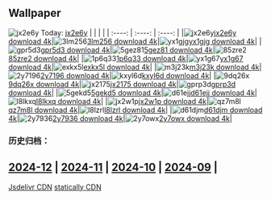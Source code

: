 ## Wallpaper
![jx2e6y](https://w.wallhaven.cc/full/jx/wallhaven-jx2e6y.jpg) Today: [jx2e6y](https://th.wallhaven.cc/small/jx/jx2e6y.jpg)
|      |      |      |
| :----: | :----: | :----: |
|![jx2e6y](https://th.wallhaven.cc/small/jx/jx2e6y.jpg)[jx2e6y download 4k](https://wallhaven.cc/w/jx2e6y)|![3lm256](https://th.wallhaven.cc/small/3l/3lm256.jpg)[3lm256 download 4k](https://wallhaven.cc/w/3lm256)|![yx1gjg](https://th.wallhaven.cc/small/yx/yx1gjg.jpg)[yx1gjg download 4k](https://wallhaven.cc/w/yx1gjg)|
|![gpr5d3](https://th.wallhaven.cc/small/gp/gpr5d3.jpg)[gpr5d3 download 4k](https://wallhaven.cc/w/gpr5d3)|![5gez81](https://th.wallhaven.cc/small/5g/5gez81.jpg)[5gez81 download 4k](https://wallhaven.cc/w/5gez81)|![85zre2](https://th.wallhaven.cc/small/85/85zre2.jpg)[85zre2 download 4k](https://wallhaven.cc/w/85zre2)|
|![1p6q33](https://th.wallhaven.cc/small/1p/1p6q33.jpg)[1p6q33 download 4k](https://wallhaven.cc/w/1p6q33)|![yx1g67](https://th.wallhaven.cc/small/yx/yx1g67.jpg)[yx1g67 download 4k](https://wallhaven.cc/w/yx1g67)|![exkx5l](https://th.wallhaven.cc/small/ex/exkx5l.jpg)[exkx5l download 4k](https://wallhaven.cc/w/exkx5l)|
|![m3j23k](https://th.wallhaven.cc/small/m3/m3j23k.jpg)[m3j23k download 4k](https://wallhaven.cc/w/m3j23k)|![2y7196](https://th.wallhaven.cc/small/2y/2y7196.jpg)[2y7196 download 4k](https://wallhaven.cc/w/2y7196)|![kxyl6d](https://th.wallhaven.cc/small/kx/kxyl6d.jpg)[kxyl6d download 4k](https://wallhaven.cc/w/kxyl6d)|
|![9dq26x](https://th.wallhaven.cc/small/9d/9dq26x.jpg)[9dq26x download 4k](https://wallhaven.cc/w/9dq26x)|![jx2175](https://th.wallhaven.cc/small/jx/jx2175.jpg)[jx2175 download 4k](https://wallhaven.cc/w/jx2175)|![gprp3d](https://th.wallhaven.cc/small/gp/gprp3d.jpg)[gprp3d download 4k](https://wallhaven.cc/w/gprp3d)|
|![5gekd5](https://th.wallhaven.cc/small/5g/5gekd5.jpg)[5gekd5 download 4k](https://wallhaven.cc/w/5gekd5)|![d61ejj](https://th.wallhaven.cc/small/d6/d61ejj.jpg)[d61ejj download 4k](https://wallhaven.cc/w/d61ejj)|![l8lkxq](https://th.wallhaven.cc/small/l8/l8lkxq.jpg)[l8lkxq download 4k](https://wallhaven.cc/w/l8lkxq)|
|![jx2w1p](https://th.wallhaven.cc/small/jx/jx2w1p.jpg)[jx2w1p download 4k](https://wallhaven.cc/w/jx2w1p)|![qz7m8l](https://th.wallhaven.cc/small/qz/qz7m8l.jpg)[qz7m8l download 4k](https://wallhaven.cc/w/qz7m8l)|![l8lzrl](https://th.wallhaven.cc/small/l8/l8lzrl.jpg)[l8lzrl download 4k](https://wallhaven.cc/w/l8lzrl)|
|![d61djm](https://th.wallhaven.cc/small/d6/d61djm.jpg)[d61djm download 4k](https://wallhaven.cc/w/d61djm)|![2y7936](https://th.wallhaven.cc/small/2y/2y7936.jpg)[2y7936 download 4k](https://wallhaven.cc/w/2y7936)|![2y7owx](https://th.wallhaven.cc/small/2y/2y7owx.jpg)[2y7owx download 4k](https://wallhaven.cc/w/2y7owx)|

### 历史归档：
[2024-12](https://github.com/april-projects/april-wallpaper/tree/main/picture/2024-12/) | [2024-11](https://github.com/april-projects/april-wallpaper/tree/main/picture/2024-11/) | [2024-10](https://github.com/april-projects/april-wallpaper/tree/main/picture/2024-10/) | [2024-09](https://github.com/april-projects/april-wallpaper/tree/main/picture/2024-09/) | 
---
[Jsdelivr CDN](https://cdn.jsdelivr.net/gh/april-projects/april-wallpaper/api.json)
[statically CDN](https://cdn.statically.io/gh/april-projects/april-wallpaper/main/api.json)